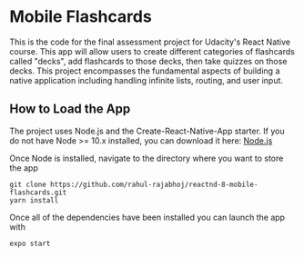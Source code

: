 # Mobile Flashcards

This is the code for the final assessment project for Udacity's React Native course. This app will allow users to create different categories of flashcards called "decks", add flashcards to those decks, then take quizzes on those decks. This project encompasses the fundamental aspects of building a native application including handling infinite lists, routing, and user input.

## How to Load the App

The project uses Node.js and the Create-React-Native-App starter. If you do not have Node >= 10.x installed, you can download it here: [Node.js](https://nodejs.org/en/)

Once Node is installed, navigate to the directory where you want to store the app

```
git clone https://github.com/rahul-rajabhoj/reactnd-8-mobile-flashcards.git
yarn install
```

Once all of the dependencies have been installed you can launch the app with

```
expo start
```